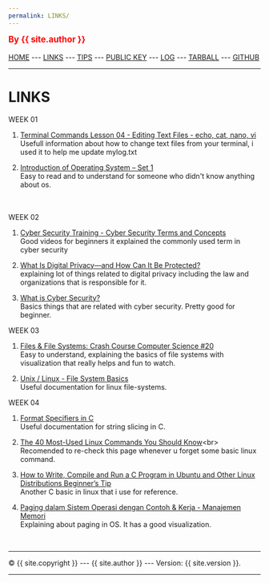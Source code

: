 ```yaml
---
permalink: LINKS/
---
```

<span style="color:red; font-weight:bold; font-size:larger;">By {{ site.author }}</span>
<br><br>
[HOME](https://rikzakurnia.github.io/os222/) ---
[LINKS](https://github.com/rikzakurnia/os222/blob/main/links.md) ---
[TIPS]() ---
[PUBLIC KEY](https://github.com/rikzakurnia/os222/blob/main/TXT/mypubkey.txt) ---
[LOG](https://github.com/rikzakurnia/os222/blob/main/TXT/mylog.txt) ---
[TARBALL](https://os.vlsm.org/Log/rikzakurnia.tar.bz2.txt) ---
[GITHUB](https://github.com/rikzakurnia/os222/)
<br>
<hr>

# LINKS

WEEK 01
1. [Terminal Commands Lesson 04 - Editing Text Files - echo, cat, nano, vi](https://www.youtube.com/watch?v=s2bsE7MJTQg&t=378s)<br>
Usefull information about how to change text files from your terminal, i used it to help me update mylog.txt

2. [Introduction of Operating System – Set 1](https://www.geeksforgeeks.org/introduction-of-operating-system-set-1/)<br>
Easy to read and to understand for someone who didn't know anything about os. 


<br><br>
WEEK 02
1. [Cyber Security Training - Cyber Security Terms and Concepts](https://www.youtube.com/watch?v=ASxswzGt41g)<br>
Good videos for beginners it explained the commonly used term in cyber security

2. [What Is Digital Privacy—and How Can It Be Protected?](https://www.idx.us/knowledge-center/what-is-digital-privacy-and-how-can-it-be-protected)<br>
explaining lot of things related to digital privacy including the law and organizations that is responsible for it.

2. [What is Cyber Security?](https://www.kaspersky.co.in/resource-center/definitions/what-is-cyber-security)<br>
Basics things that are related with cyber security. Pretty good for beginner.


WEEK 03
1. [Files & File Systems: Crash Course Computer Science #20](https://www.youtube.com/watch?v=KN8YgJnShPM)<br>
Easy to understand, explaining the basics of file systems with visualization that really helps and fun to watch.

2. [Unix / Linux - File System Basics](https://www.tutorialspoint.com/unix/unix-file-system.htm)<br>
Useful documentation for linux file-systems.

WEEK 04
1. [Format Specifiers in C](https://www.freecodecamp.org/news/format-specifiers-in-c/)<br>
Useful documentation for string slicing in C.

2. [The 40 Most-Used Linux Commands You Should Know](https://kinsta.com/blog/linux-commands/#:~:text=Commands%20Cheat%20Sheet-,What%20Is%20a%20Linux%20Command%3F,abstraction%20of%20command%2Dline%20programs.)<br>
Recomended to re-check this page whenever u forget some basic linux command.

3. [How to Write, Compile and Run a C Program in Ubuntu and Other Linux Distributions Beginner’s Tip](https://itsfoss.com/run-c-program-linux/)<br>
Another C basic in linux that i use for reference. 

4. [Paging dalam Sistem Operasi dengan Contoh & Kerja - Manajemen Memori](https://www.youtube.com/watch?v=pJ6qrCB8pDw&t=341s)<br>
Explaining about paging in OS. It has a good visualization.



<br>
<hr>
&copy; {{ site.copyright }} --- {{ site.author }} --- Version: {{ site.version }}.
<hr>
<br>

